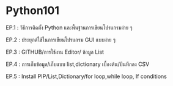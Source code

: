 # Python101

EP.1 : วิธีการติดตั้ง Python และพื้นฐานการเขียนโปรแกรมง่าย ๆ

EP.2 : ประยุกต์ใช้ในการเขียนโปรแกรม GUI แบบง่าย ๆ

EP.3 : GITHUB/การใช้งาน Editor/ ข้อมูล List

EP.4 : การเก็บข้อมูล/เก็บแบบ list,dictionary เบื้องต้น/บึนทึกลง CSV

EP.5 : Install PIP/List,Dictionary/for loop,while loop, If conditions
